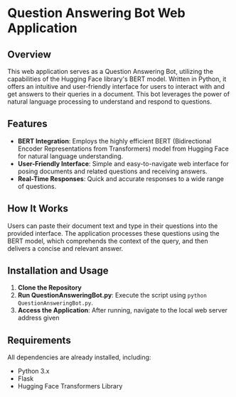 
# Question Answering Bot Web Application

## Overview
This web application serves as a Question Answering Bot, utilizing the capabilities of the Hugging Face library's BERT model. Written in Python, it offers an intuitive and user-friendly interface for users to interact with and get answers to their queries in a document. This bot leverages the power of natural language processing to understand and respond to questions.

## Features
- **BERT Integration**: Employs the highly efficient BERT (Bidirectional Encoder Representations from Transformers) model from Hugging Face for natural language understanding.
- **User-Friendly Interface**: Simple and easy-to-navigate web interface for posing documents and related questions and receiving answers.
- **Real-Time Responses**: Quick and accurate responses to a wide range of questions.

## How It Works
Users can paste their document text and type in their questions into the provided interface. The application processes these questions using the BERT model, which comprehends the context of the query, and then delivers a concise and relevant answer.

## Installation and Usage
1. **Clone the Repository**
2. **Run QuestionAnsweringBot.py**: Execute the script using `python QuestionAnsweringBot.py`.
3. **Access the Application**: After running, navigate to the local web server address given 

## Requirements
All dependencies are already installed, including:
- Python 3.x
- Flask
- Hugging Face Transformers Library

